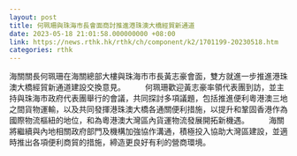 ```yaml
---
layout: post
title: 何珮珊與珠海市長會面商討推進港珠澳大橋經貿新通道
date: 2023-05-18 21:01:58.000000000 +08:00
link: https://news.rthk.hk/rthk/ch/component/k2/1701199-20230518.htm
categories: rthk
---
```


海關關長何珮珊在海關總部大樓與珠海市市長黃志豪會面，雙方就進一步推進港珠澳大橋經貿新通道建設交換意見。
　　 
何珮珊歡迎黃志豪率領代表團到訪，並主持與珠海市政府代表團舉行的會議，共同探討多項議題，包括推進便利粵港澳三地之間貨物運輸，以及共同發揮港珠澳大橋各通關便利措施，以提升和鞏固香港作為國際物流樞紐的地位，和為粵港澳大灣區內貨運物流發展開拓新機遇。
　　 
海關將繼續與內地相關政府部門及機構加強協作溝通，積極投入協助大灣區建設，並適時推出各項便利商貿的措施，締造更良好有利的營商環境。
